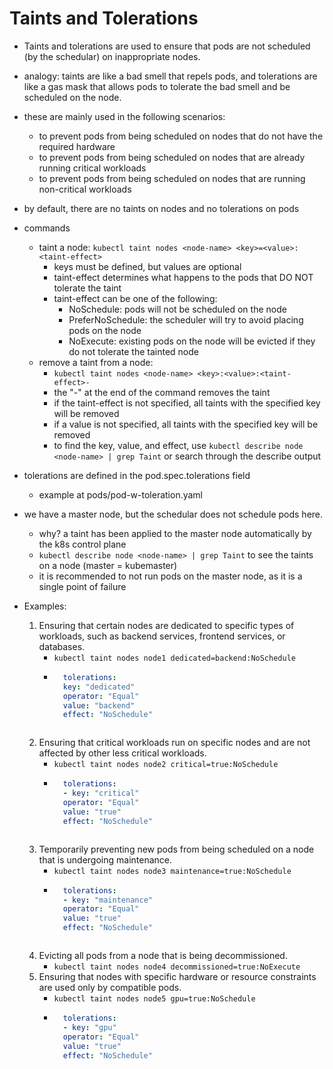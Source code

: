 # Taints and Tolerations
- Taints and tolerations are used to ensure that pods are not scheduled (by the schedular) on inappropriate nodes.
- analogy: taints are like a bad smell that repels pods, and tolerations are like a gas mask that allows pods to tolerate the bad smell and be scheduled on the node.
- these are mainly used in the following scenarios:
    - to prevent pods from being scheduled on nodes that do not have the required hardware
    - to prevent pods from being scheduled on nodes that are already running critical workloads
    - to prevent pods from being scheduled on nodes that are running non-critical workloads

- by default, there are no taints on nodes and no tolerations on pods

- commands
    - taint a node:
        `kubectl taint nodes <node-name> <key>=<value>:<taint-effect>` 
        - keys must be defined, but values are optional
        - taint-effect determines what happens to the pods that DO NOT tolerate the taint
        - taint-effect can be one of the following:
            - NoSchedule: pods will not be scheduled on the node
            - PreferNoSchedule: the scheduler will try to avoid placing pods on the node
            - NoExecute: existing pods on the node will be evicted if they do not tolerate the tainted node
    - remove a taint from a node:
        - `kubectl taint nodes <node-name> <key>:<value>:<taint-effect>-`
        - the "-" at the end of the command removes the taint
        - if the taint-effect is not specified, all taints with the specified key will be removed
        - if a value is not specified, all taints with the specified key will be removed
        - to find the key, value, and effect, use `kubectl describe node <node-name> | grep Taint` or search through the describe output

- tolerations are defined in the pod.spec.tolerations field 
    - example at pods/pod-w-toleration.yaml

- we have a master node, but the schedular does not schedule pods here. 
    - why? a taint has been applied to the master node automatically by the k8s control plane
    - `kubectl describe node <node-name> | grep Taint` to see the taints on a node (master = kubemaster)
    - it is recommended to not run pods on the master node, as it is a single point of failure


- Examples:
    1. Ensuring that certain nodes are dedicated to specific types of workloads, such as backend services, frontend services, or databases.
        - `kubectl taint nodes node1 dedicated=backend:NoSchedule`
        - ```yaml
            tolerations:
            key: "dedicated"
            operator: "Equal"
            value: "backend"
            effect: "NoSchedule"
        ```
    2. Ensuring that critical workloads run on specific nodes and are not affected by other less critical workloads.
        - `kubectl taint nodes node2 critical=true:NoSchedule`
        - ```yaml
            tolerations:
            - key: "critical"
            operator: "Equal"
            value: "true"
            effect: "NoSchedule"
        ```
    3. Temporarily preventing new pods from being scheduled on a node that is undergoing maintenance.
        - `kubectl taint nodes node3 maintenance=true:NoSchedule`
        - ```yaml
            tolerations:
            - key: "maintenance"
            operator: "Equal"
            value: "true"
            effect: "NoSchedule"
        ``` 
    4. Evicting all pods from a node that is being decommissioned.
        - `kubectl taint nodes node4 decommissioned=true:NoExecute`
    5. Ensuring that nodes with specific hardware or resource constraints are used only by compatible pods.
        - `kubectl taint nodes node5 gpu=true:NoSchedule`
        - ```yaml
            tolerations:
            - key: "gpu"
            operator: "Equal"
            value: "true"
            effect: "NoSchedule"
        ```

